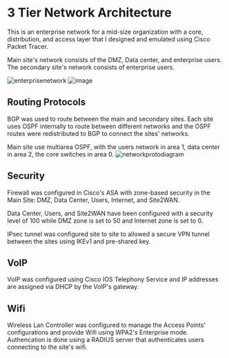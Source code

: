 # 3 Tier Network Architecture
This is an enterprise network for a mid-size organization with a core, distribution, and access layer that I designed and emulated using Cisco Packet Tracer.

Main site's network consists of the DMZ, Data center, and enterprise users.
The secondary site's network consists of enterprise users.

![enterprisenetwork](https://github.com/SilasBytes/EnterpriseNetwork-Design/assets/135275768/4f6ef1a3-74b5-4008-b3fe-216fb92019be)
![image](https://github.com/SilasBytes/EnterpriseNetwork-Design/assets/135275768/12ed76c0-0e86-4380-9e6e-ac775d6055e7)

## Routing Protocols
BGP was used to route between the main and secondary sites. Each site uses OSPF internally to route between different networks and the OSPF routes were redistributed to BGP to connect the sites' networks.

Main site use multiarea OSPF, with the users network in area 1, data center in area 2, the core switches in area 0.
![networkprotodiagram](https://github.com/SilasBytes/EnterpriseNetwork-Design/assets/135275768/2943bf8e-4182-4661-8dc8-11d12eb95102)

## Security
Firewall was configured in Cisco's ASA with zone-based security in the Main Site: DMZ, Data Center, Users, Internet, and Site2WAN. 

Data Center, Users, and Site2WAN have been configured with a security level of 100 while DMZ zone is set to 50 and Internet zone is set to 0.

IPsec tunnel was configured site to site to allowed a secure VPN tunnel between the sites using IKEv1 and pre-shared key.

## VoIP
VoIP was configured using Cisco IOS Telephony Service and IP addresses are assigned via DHCP by the VoIP's gateway.

## Wifi
Wireless Lan Controller was configured to manage the Access Points' configurations and provide Wifi using WPA2's Enterprise mode. Authencation is done using a RADIUS server that authenticates users connecting to the site's wifi.

